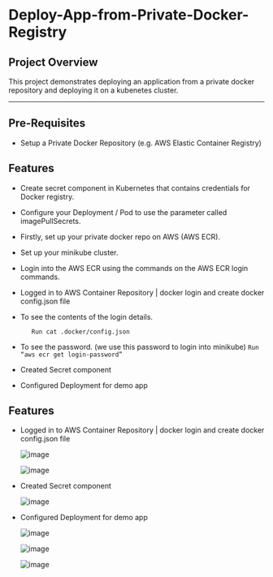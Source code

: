 # Deploy-App-from-Private-Docker-Registry

## **Project Overview**
This project demonstrates deploying an application from a private docker repository and deploying it on a kubenetes cluster.

---

## **Pre-Requisites**  
- Setup a Private Docker Repository (e.g. AWS Elastic Container Registry)

## **Features**
- Create secret component in Kubernetes that contains credentials for Docker registry.
- Configure your Deployment / Pod to use the parameter called imagePullSecrets.
- Firstly, set up your private docker repo on AWS (AWS ECR).
- Set up your minikube cluster.
- Login into the AWS ECR using the commands on the AWS ECR login commands.
- Logged in to AWS Container Repository | docker login and create docker config.json file
-  To see the contents of the login details.
    ```
       Run cat .docker/config.json
    ```
-  To see the password. (we use this password to login into minikube)
       ```
            Run “aws ecr get login-password”
       ```
   
- Created Secret component
- Configured Deployment for demo app
   
## **Features**
- Logged in to AWS Container Repository | docker login and create docker config.json file
  
  ![image](https://github.com/user-attachments/assets/f474cafe-9356-417a-972f-c8983c003daa)

  ![image](https://github.com/user-attachments/assets/5d939b18-b073-4114-ad0c-c7c5346d3d09)


- Created Secret component

  ![image](https://github.com/user-attachments/assets/d0dd8f55-d8ab-4a07-a0c8-71ce1e380483)

- Configured Deployment for demo app

  ![image](https://github.com/user-attachments/assets/5d162500-5432-4080-bf8d-1f3ddb3bd354)

  ![image](https://github.com/user-attachments/assets/7a793294-58b6-4519-9797-95d187dd7747)


  ![image](https://github.com/user-attachments/assets/17d2d07d-4658-44e7-936b-d8d2b06ff60c)


